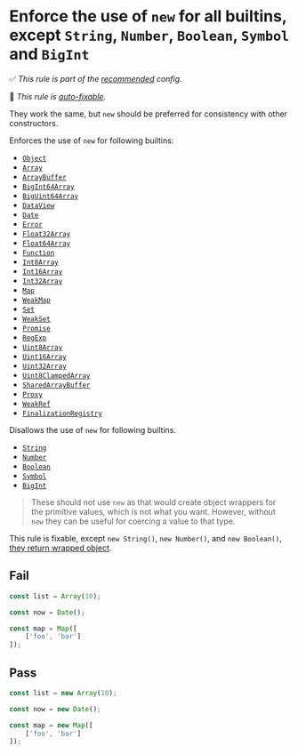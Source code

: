 # Enforce the use of `new` for all builtins, except `String`, `Number`, `Boolean`, `Symbol` and `BigInt`

<!-- Do not manually modify RULE_NOTICE part -->
<!-- RULE_NOTICE_START -->
✅ *This rule is part of the [recommended](https://github.com/sindresorhus/eslint-plugin-unicorn#recommended-config) config.*

🔧 *This rule is [auto-fixable](https://eslint.org/docs/user-guide/command-line-interface#fixing-problems).*
<!-- RULE_NOTICE_END -->

They work the same, but `new` should be preferred for consistency with other constructors.

Enforces the use of `new` for following builtins:

- [`Object`](https://developer.mozilla.org/en-US/docs/Web/JavaScript/Reference/Global_Objects/Object)
- [`Array`](https://developer.mozilla.org/en-US/docs/Web/JavaScript/Reference/Global_Objects/Array)
- [`ArrayBuffer`](https://developer.mozilla.org/en-US/docs/Web/JavaScript/Reference/Global_Objects/ArrayBuffer)
- [`BigInt64Array`](https://developer.mozilla.org/en-US/docs/Web/JavaScript/Reference/Global_Objects/BigInt64Array)
- [`BigUint64Array`](https://developer.mozilla.org/en-US/docs/Web/JavaScript/Reference/Global_Objects/BigUint64Array)
- [`DataView`](https://developer.mozilla.org/en-US/docs/Web/JavaScript/Reference/Global_Objects/DataView)
- [`Date`](https://developer.mozilla.org/en-US/docs/Web/JavaScript/Reference/Global_Objects/Date)
- [`Error`](https://developer.mozilla.org/en-US/docs/Web/JavaScript/Reference/Global_Objects/Error)
- [`Float32Array`](https://developer.mozilla.org/en-US/docs/Web/JavaScript/Reference/Global_Objects/Float32Array)
- [`Float64Array`](https://developer.mozilla.org/en-US/docs/Web/JavaScript/Reference/Global_Objects/Float64Array)
- [`Function`](https://developer.mozilla.org/en-US/docs/Web/JavaScript/Reference/Global_Objects/Function)
- [`Int8Array`](https://developer.mozilla.org/en-US/docs/Web/JavaScript/Reference/Global_Objects/Int8Array)
- [`Int16Array`](https://developer.mozilla.org/en-US/docs/Web/JavaScript/Reference/Global_Objects/Int16Array)
- [`Int32Array`](https://developer.mozilla.org/en-US/docs/Web/JavaScript/Reference/Global_Objects/Int32Array)
- [`Map`](https://developer.mozilla.org/en-US/docs/Web/JavaScript/Reference/Global_Objects/Map)
- [`WeakMap`](https://developer.mozilla.org/en-US/docs/Web/JavaScript/Reference/Global_Objects/WeakMap)
- [`Set`](https://developer.mozilla.org/en-US/docs/Web/JavaScript/Reference/Global_Objects/Set)
- [`WeakSet`](https://developer.mozilla.org/en-US/docs/Web/JavaScript/Reference/Global_Objects/WeakSet)
- [`Promise`](https://developer.mozilla.org/en-US/docs/Web/JavaScript/Reference/Global_Objects/Promise)
- [`RegExp`](https://developer.mozilla.org/en-US/docs/Web/JavaScript/Reference/Global_Objects/RegExp)
- [`Uint8Array`](https://developer.mozilla.org/en-US/docs/Web/JavaScript/Reference/Global_Objects/Uint8Array)
- [`Uint16Array`](https://developer.mozilla.org/en-US/docs/Web/JavaScript/Reference/Global_Objects/Uint16Array)
- [`Uint32Array`](https://developer.mozilla.org/en-US/docs/Web/JavaScript/Reference/Global_Objects/Uint32Array)
- [`Uint8ClampedArray`](https://developer.mozilla.org/en-US/docs/Web/JavaScript/Reference/Global_Objects/Uint8ClampedArray)
- [`SharedArrayBuffer`](https://developer.mozilla.org/en-US/docs/Web/JavaScript/Reference/Global_Objects/SharedArrayBuffer)
- [`Proxy`](https://developer.mozilla.org/en-US/docs/Web/JavaScript/Reference/Global_Objects/Proxy)
- [`WeakRef`](https://developer.mozilla.org/en-US/docs/Web/JavaScript/Reference/Global_Objects/WeakRef)
- [`FinalizationRegistry`](https://developer.mozilla.org/en-US/docs/Web/JavaScript/Reference/Global_Objects/FinalizationRegistry)

Disallows the use of `new` for following builtins.

- [`String`](https://developer.mozilla.org/en-US/docs/Web/JavaScript/Reference/Global_Objects/String)
- [`Number`](https://developer.mozilla.org/en-US/docs/Web/JavaScript/Reference/Global_Objects/Number)
- [`Boolean`](https://developer.mozilla.org/en-US/docs/Web/JavaScript/Reference/Global_Objects/Boolean)
- [`Symbol`](https://developer.mozilla.org/en-US/docs/Web/JavaScript/Reference/Global_Objects/Symbol)
- [`BigInt`](https://developer.mozilla.org/en-US/docs/Web/JavaScript/Reference/Global_Objects/BigInt)

> These should not use `new` as that would create object wrappers for the primitive values, which is not what you want. However, without `new` they can be useful for coercing a value to that type.

This rule is fixable, except `new String()`, `new Number()`, and `new Boolean()`, [they return wrapped object](https://developer.mozilla.org/en-US/docs/Web/JavaScript/Reference/Global_Objects/String#String_primitives_and_String_objects).

## Fail

```js
const list = Array(10);
```

```js
const now = Date();
```

```js
const map = Map([
	['foo', 'bar']
]);
```

## Pass

```js
const list = new Array(10);
```

```js
const now = new Date();
```

```js
const map = new Map([
	['foo', 'bar']
]);
```
